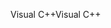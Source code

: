 <span data-ttu-id="df888-101">Visual C++</span><span class="sxs-lookup"><span data-stu-id="df888-101">Visual C++</span></span>